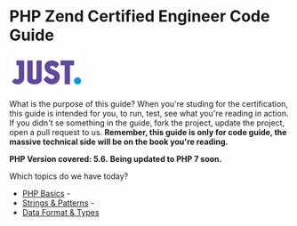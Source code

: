 # PHP Zend Certified Engineer Code Guide

[![Just Digital](logo_just.png)](https://justdigital.com.br/)

What is the purpose of this guide? When you're studing for the certification, this guide is intended for you, to run, test, see what you're reading in action. If you didn't se something in the guide, fork the project, update the project, open a pull request to us.
**Remember, this guide is only for code guide, the massive technical side will be on the book you're reading.**

**PHP Version covered: 5.6.** 
**Being updated to PHP 7 soon.**

Which topics do we have today? 
* [PHP Basics](php-basics) - 
* [Strings & Patterns](strings_patterns) - 
* [Data Format & Types](xml-json-html)
